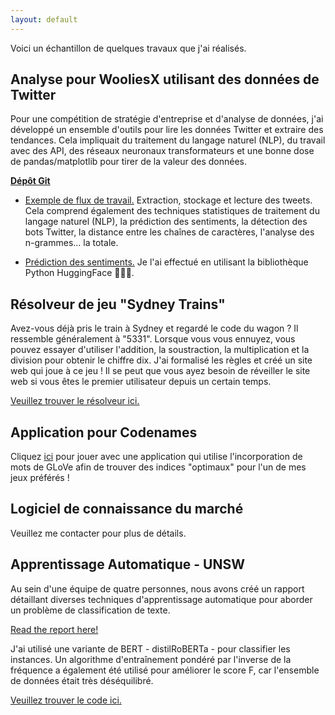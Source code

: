 ```yaml
---
layout: default
---
```


Voici un échantillon de quelques travaux que j'ai réalisés.

## Analyse pour WooliesX utilisant des données de Twitter

Pour une compétition de stratégie d'entreprise et d'analyse de données, j'ai développé un ensemble d'outils pour lire les données Twitter et extraire des tendances. Cela impliquait du traitement du langage naturel (NLP), du travail avec des API, des réseaux neuronaux transformateurs et une bonne dose de pandas/matplotlib pour tirer de la valeur des données.

<a href="https://github.com/kaimashimo/wooliesx" target="_blank">**Dépôt Git**</a>
* <a href="https://github.com/kaimashimo/wooliesx/blob/main/Sample%20workflow.ipynb" target="_blank">Exemple de flux de travail.</a> Extraction, stockage et lecture des tweets. Cela comprend également des techniques statistiques de traitement du langage naturel (NLP), la prédiction des sentiments, la détection des bots Twitter, la distance entre les chaînes de caractères, l'analyse des n-grammes... la totale.

* <a href="https://github.com/kaimashimo/wooliesx/blob/main/sentiment_analysis.ipynb" target="_blank">Prédiction des sentiments.</a> Je l'ai effectué en utilisant la bibliothèque Python HuggingFace 🤗🤗🤗.

## Résolveur de jeu "Sydney Trains"

Avez-vous déjà pris le train à Sydney et regardé le code du wagon ? Il ressemble généralement à "5331". Lorsque vous vous ennuyez, vous pouvez essayer d'utiliser l'addition, la soustraction, la multiplication et la division pour obtenir le chiffre dix. J'ai formalisé les règles et créé un site web qui joue à ce jeu ! Il se peut que vous ayez besoin de réveiller le site web si vous êtes le premier utilisateur depuis un certain temps.

<a href="https://kaimashimo-traingame-streamlit-app-rcz9ux.streamlit.app/" target="_blank">Veuillez trouver le résolveur ici.</a>

## Application pour Codenames

Cliquez [ici](https://share.streamlit.io/kaimashimo/games/main/app.py) pour jouer avec une application qui utilise l'incorporation de mots de GLoVe afin de trouver des indices "optimaux" pour l'un de mes jeux préférés !

## Logiciel de connaissance du marché

Veuillez me contacter pour plus de détails.

## Apprentissage Automatique - UNSW

Au sein d'une équipe de quatre personnes, nous avons créé un rapport détaillant diverses techniques d'apprentissage automatique pour aborder un problème de classification de texte.

<a href="/files/COMP9417_REPORT.pdf" target="_blank">Read the report here!</a> 

J'ai utilisé une variante de BERT - distilRoBERTa - pour classifier les instances. Un algorithme d'entraînement pondéré par l'inverse de la fréquence a également été utilisé pour améliorer le score F, car l'ensemble de données était très déséquilibré.

<a href="https://www.kaggle.com/kaimashimo/notebookb8169ac226#" target="_blank">Veuillez trouver le code ici.</a>
